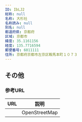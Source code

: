 ```yaml
---
ID: IbLJ2
総称: null
名称: 大杉社
名称読み: null
別名: null
都道府県: 京都府
区域: 京都市
緯度: 35.1161156
経度: 135.7716594
郵便番号: 6011111
住所: 京都府京都市左京区鞍馬本町１０７３
---
```


## その他

### 参考URL

| URL | 説明          |
| --- | ------------- |
|     | OpenStreetMap |

